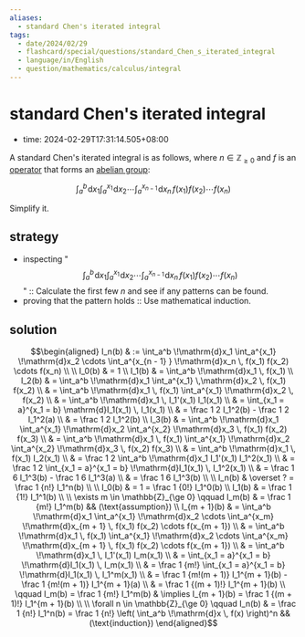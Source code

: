 ```yaml
---
aliases:
  - standard Chen's iterated integral
tags:
  - date/2024/02/29
  - flashcard/special/questions/standard_Chen_s_iterated_integral
  - language/in/English
  - question/mathematics/calculus/integral
---
```


# standard Chen's iterated integral

- time: 2024-02-29T17:31:14.505+08:00

A standard Chen's iterated integral is as follows, where $n \in \mathbb{Z}_{\ge 0}$ and $f$ is an [operator](../../general/operator%20(mathematics).md) that forms an [abelian group](../../general/abelian%20group.md):

$$\int_a^b \!\mathrm{d}x_1 \int_a^{x_1} \!\mathrm{d}x_2 \cdots \int_a^{x_{n - 1} } \!\mathrm{d}x_n \, f(x_1) f(x_2) \cdots f(x_n)$$

Simplify it.

## strategy

- inspecting "$$\int_a^b \!\mathrm{d}x_1 \int_a^{x_1} \!\mathrm{d}x_2 \cdots \int_a^{x_{n - 1} } \!\mathrm{d}x_n \, f(x_1) f(x_2) \cdots f(x_n)$$" :: Calculate the first few $n$ and see if any patterns can be found. <!--SR:!2024-07-23,16,290-->
- proving that the pattern holds :: Use mathematical induction. <!--SR:!2024-07-24,17,290-->

## solution

$$\begin{aligned}
I_n(b) & := \int_a^b \!\mathrm{d}x_1 \int_a^{x_1} \!\mathrm{d}x_2 \cdots \int_a^{x_{n - 1} } \!\mathrm{d}x_n \, f(x_1) f(x_2) \cdots f(x_n) \\
\\
I_0(b) & = 1 \\
I_1(b) & = \int_a^b \!\mathrm{d}x_1 \, f(x_1) \\
I_2(b) & = \int_a^b \!\mathrm{d}x_1 \int_a^{x_1} \,\mathrm{d}x_2 \, f(x_1) f(x_2) \\
& = \int_a^b \!\mathrm{d}x_1 \, f(x_1) \int_a^{x_1} \!\mathrm{d}x_2 \, f(x_2) \\
& = \int_a^b \!\mathrm{d}x_1 \, I_1'(x_1) I_1(x_1) \\
& = \int_{x_1 = a}^{x_1 = b} \mathrm{d}I_1(x_1) \, I_1(x_1) \\
& = \frac 1 2 I_1^2(b) - \frac 1 2 I_1^2(a) \\
& = \frac 1 2 I_1^2(b) \\
I_3(b) & = \int_a^b \!\mathrm{d}x_1 \int_a^{x_1} \!\mathrm{d}x_2 \int_a^{x_2} \!\mathrm{d}x_3 \, f(x_1) f(x_2) f(x_3) \\
& = \int_a^b \!\mathrm{d}x_1 \, f(x_1) \int_a^{x_1} \!\mathrm{d}x_2 \int_a^{x_2} \!\mathrm{d}x_3 \, f(x_2) f(x_3) \\
& = \int_a^b \!\mathrm{d}x_1 \, f(x_1) I_2(x_1) \\
& = \frac 1 2 \int_a^b \!\mathrm{d}x_1 I_1'(x_1) I_1^2(x_1) \\
& = \frac 1 2 \int_{x_1 = a}^{x_1 = b} \!\mathrm{d}I_1(x_1) \, I_1^2(x_1) \\
& = \frac 1 6 I_1^3(b) - \frac 1 6 I_1^3(a) \\
& = \frac 1 6 I_1^3(b) \\
\\
I_n(b) & \overset ? = \frac 1 {n!} I_1^n(b) \\
\\
I_0(b) & = 1 = \frac 1 {0!} I_1^0(b) \\
I_1(b) & = \frac 1 {1!} I_1^1(b) \\
\\
\exists m \in \mathbb{Z}_{\ge 0} \qquad I_m(b) & = \frac 1 {m!} I_1^m(b) && (\text{assumption}) \\
I_{m + 1}(b) & = \int_a^b \!\mathrm{d}x_1 \int_a^{x_1} \!\mathrm{d}x_2 \cdots \int_a^{x_m} \!\mathrm{d}x_{m + 1} \, f(x_1) f(x_2) \cdots f(x_{m + 1}) \\
& = \int_a^b \!\mathrm{d}x_1 \, f(x_1) \int_a^{x_1} \!\mathrm{d}x_2 \cdots \int_a^{x_m} \!\mathrm{d}x_{m + 1} \, f(x_1) f(x_2) \cdots f(x_{m + 1}) \\
& = \int_a^b \!\mathrm{d}x_1 \, I_1'(x_1) I_m(x_1) \\
& = \int_{x_1 = a}^{x_1 = b} \!\mathrm{d}I_1(x_1) \, I_m(x_1) \\
& = \frac 1 {m!} \int_{x_1 = a}^{x_1 = b} \!\mathrm{d}I_1(x_1) \, I_1^m(x_1) \\
& = \frac 1 {m!(m + 1)} I_1^{m + 1}(b) - \frac 1 {m!(m + 1)} I_1^{m + 1}(a) \\
& = \frac 1 {(m + 1)!} I_1^{m + 1}(b) \\
\qquad I_m(b) = \frac 1 {m!} I_1^m(b) & \implies I_{m + 1}(b) = \frac 1 {(m + 1)!} I_1^{m + 1}(b) \\
\\
\forall n \in \mathbb{Z}_{\ge 0} \qquad I_n(b) & = \frac 1 {n!} I_1^n(b) = \frac 1 {n!} \left( \int_a^b \!\mathrm{d}x \, f(x) \right)^n && (\text{induction})
\end{aligned}$$
